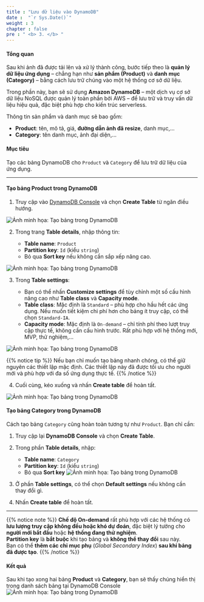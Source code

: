 ```yaml
---
title : "Lưu dữ liệu vào DynamoDB"
date :  "`r Sys.Date()`"
weight : 3
chapter : false
pre : " <b> 3. </b> "
---
```


#### Tổng quan

Sau khi ảnh đã được tải lên và xử lý thành công, bước tiếp theo là **quản lý dữ liệu ứng dụng** – chẳng hạn như **sản phẩm (Product)** và **danh mục (Category)** – bằng cách lưu trữ chúng vào một hệ thống cơ sở dữ liệu.

Trong phần này, bạn sẽ sử dụng **Amazon DynamoDB** – một dịch vụ cơ sở dữ liệu NoSQL được quản lý toàn phần bởi AWS – để lưu trữ và truy vấn dữ liệu hiệu quả, đặc biệt phù hợp cho kiến trúc serverless.

Thông tin sản phẩm và danh mục sẽ bao gồm:

- **Product**: tên, mô tả, giá, **đường dẫn ảnh đã resize**, danh mục,...
- **Category**: tên danh mục, ảnh đại diện,...

#### Mục tiêu

Tạo các bảng DynamoDB cho `Product` và `Category` để lưu trữ dữ liệu của ứng dụng.

---

#### **Tạo bảng Product trong DynamoDB**

1. Truy cập vào [DynamoDB Console](https://console.aws.amazon.com/dynamodb/home) và chọn **Create Table** từ ngăn điều hướng.

![Ảnh minh họa: Tạo bảng trong DynamoDB](/images/3-writing-data-to-amazon-dynamodb/01.png)

2. Trong trang **Table details**, nhập thông tin:

   - **Table name**: `Product`
   - **Partition key**: `Id` (kiểu `string`)
   - Bỏ qua **Sort key** nếu không cần sắp xếp nâng cao.

![Ảnh minh họa: Tạo bảng trong DynamoDB](/images/3-writing-data-to-amazon-dynamodb/02.png)

3. Trong **Table settings**:

   - Bạn có thể nhấn **Customize settings** để tùy chỉnh một số cấu hình nâng cao như **Table class** và **Capacity mode**.
   - **Table class**: Mặc định là `Standard` – phù hợp cho hầu hết các ứng dụng. Nếu muốn tiết kiệm chi phí hơn cho bảng ít truy cập, có thể chọn `Standard-IA`.
   - **Capacity mode**: Mặc định là `On-demand` – chỉ tính phí theo lượt truy cập thực tế, không cần cấu hình trước. Rất phù hợp với hệ thống mới, MVP, thử nghiệm,...

![Ảnh minh họa: Tạo bảng trong DynamoDB](/images/3-writing-data-to-amazon-dynamodb/03.png)

{{% notice tip %}}
Nếu bạn chỉ muốn tạo bảng nhanh chóng, có thể giữ nguyên các thiết lập mặc định. Các thiết lập này đã được tối ưu cho người mới và phù hợp với đa số ứng dụng thực tế.
{{% /notice %}}

4. Cuối cùng, kéo xuống và nhấn **Create table** để hoàn tất.

![Ảnh minh họa: Tạo bảng trong DynamoDB](/images/3-writing-data-to-amazon-dynamodb/04.png)

#### **Tạo bảng Category trong DynamoDB**

Cách tạo bảng `Category` cũng hoàn toàn tương tự như `Product`. Bạn chỉ cần:

1. Truy cập lại **DynamoDB Console** và chọn **Create Table**.

2. Trong phần **Table details**, nhập:
   - **Table name**: `Category`
   - **Partition key**: `Id` (kiểu `string`)
   - Bỏ qua **Sort key**
![Ảnh minh họa: Tạo bảng trong DynamoDB](/images/3-writing-data-to-amazon-dynamodb/fetch-05.png)

3. Ở phần **Table settings**, có thể chọn **Default settings** nếu không cần thay đổi gì.

4. Nhấn **Create table** để hoàn tất.

---

{{% notice note %}}
**Chế độ On-demand** rất phù hợp với các hệ thống có **lưu lượng truy cập không đều hoặc khó dự đoán**, đặc biệt lý tưởng cho **người mới bắt đầu** hoặc **hệ thống đang thử nghiệm**.  
**Partition key** là **bắt buộc** khi tạo bảng và **không thể thay đổi** sau này.  
Bạn có thể **thêm các chỉ mục phụ** (*Global Secondary Index*) **sau khi bảng đã được tạo**.
{{% /notice %}}

#### Kết quả

Sau khi tạo xong hai bảng **Product** và **Category**, bạn sẽ thấy chúng hiển thị trong danh sách bảng tại DynamoDB Console
![Ảnh minh họa: Tạo bảng trong DynamoDB](/images/3-writing-data-to-amazon-dynamodb/06.png)